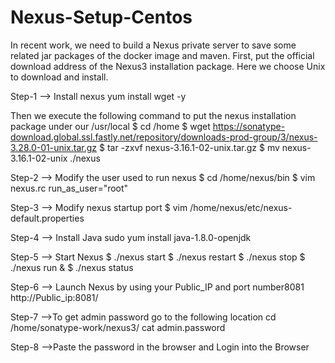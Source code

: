 # Nexus-Setup-Centos

In recent work, we need to build a Nexus private server to save some related jar packages of the docker image and maven. First, put the official download address of the Nexus3 installation package. Here we choose Unix to download and install.

Step-1 --> Install nexus
 yum install wget -y
 
 Then we execute the following command to put the nexus installation package under our /usr/local
$ cd /home
$ wget https://sonatype-download.global.ssl.fastly.net/repository/downloads-prod-group/3/nexus-3.28.0-01-unix.tar.gz
$ tar -zxvf nexus-3.16.1-02-unix.tar.gz
$ mv nexus-3.16.1-02-unix ./nexus

Step-2 --> Modify the user used to run nexus
$ cd /home/nexus/bin
$ vim nexus.rc
run_as_user="root"

Step-3 --> Modify nexus startup port
$ vim /home/nexus/etc/nexus-default.properties

Step-4 --> Install Java
sudo yum install java-1.8.0-openjdk

Step-5 --> Start Nexus
$ ./nexus start
$ ./nexus restart
$ ./nexus stop
$ ./nexus run &
$ ./nexus status

Step-6 --> Launch Nexus by using your Public_IP and port number8081
http://Public_ip:8081/

Step-7 -->To get admin password go to the following location 
cd /home/sonatype-work/nexus3/
cat admin.password

Step-8 -->Paste the password in the browser and Login into the Browser



 
